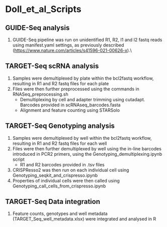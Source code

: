 # Doll_et_al_Scripts

## GUIDE-Seq analysis
1. GUIDE-Seq pipeline was run on unidentified R1, R2, I1 and I2 fastq reads using manifest.yaml settings, as previously described
(https://www.nature.com/articles/s41596-021-00626-x).\

## TARGET-Seq scRNA analysis
1. Samples were demultiplexed by plate within the bcl2fastq workflow, resulting in R1 and R2 fastq files for each plate
2. Files were then further preprocessed using the commands in RNASeq_preprocessing.sh
    - Demultiplexing by cell and adapter trimming using cutadapt. Barcodes provided in scRNAseq_barcodes.fasta
    - Alignment and feature counting using STARSolo


## TARGET-Seq Genotyping analysis
1. Samples were demultiplexed by well within the bcl2fastq workflow, resulting in R1 and R2 fastq files for each well
2. Files were then further demultiplexed by well using the in-line barcodes introduced in PCR2 primers, using the Genotyping_demultiplexing.ipynb script
    - R1 and R2 barcodes provided in .tsv files
3. CRISPResso2 was then run on each individual cell using Genotyping_seqkit_and_crispresso.ipynb
4. Properties of individual cells were then called using Genotyping_call_cells_from_crispresso.ipynb


## TARGET-Seq Data integration
1. Feature counts, genotypes and well metadata (TARGET_Seq_well_metadata.xlsx) were integrated and analysed in R
